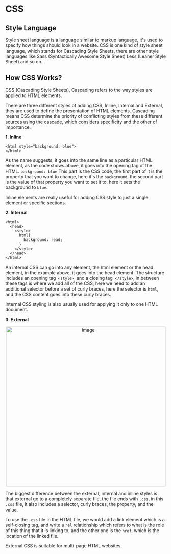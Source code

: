 # CSS

## Style Language

Style sheet language is a language similar to markup language, it's used to specify how things should look in a website. CSS is one kind of style sheet language, which stands for Cascading Style Sheets, there are other style languages like Sass (Syntactically Awesome Style Sheet) Less (Leaner Style Sheet) and so on. 

## How CSS Works?

CSS (Cascading Style Sheets), Cascading refers to the way styles are applied to HTML elements.

There are three different styles of adding CSS, Inline, Internal and External, they are used to define the presentation of HTML elements. Cascading means CSS determine the priority of conflicting styles from these different sources using the cascade, which considers specificity and the other of importance.

**1. Inline**
```
<html style="background: blue">
</html>
```
As the name suggests, it goes into the same line as a particular HTML element, as the code shows above, it goes into the opening tag of the HTML. `background: blue` This part is the CSS code, the first part of it is the property that you want to change, here it's the `background`, the second part is the value of that property you want to set it to, here it sets the background to `blue`.

Inline elements are really useful for adding CSS style to just a single element or specific sections.

**2. Internal**
```
<html>
  <head>
    <style>
      html{
        background: read;
      }
    </style>
  </head>
</html>
```

An internal CSS can go into any element, the html element or the head element, in the example above, it goes into the head element. The structure includes an opening tag` <style>`, and a closing tag` </style>`, in between these tags is where we add all of the CSS, here we need to add an additional selector before a set of curly braces, here the selector is `html`, and the CSS content goes into these curly braces.

Internal CSS styling is also usually used for applying it only to one HTML document.

**3. External**

<div align=center>
<img width="500" alt="image" src="https://github.com/ShiyuFan0820/CSLearningNote/assets/149340606/2c151cff-256c-48a0-a76b-41c0f76dac98">
</div>

The biggest difference between the external, internal and inline styles is that external go to a completely separate file, the file ends with `.css`, in this `.css` file, it also includes a selector, curly braces, the property, and the value. 

To use the `.css` file in the HTML file, we would add a link element which is a self-closing tag, and write a `rel` relationship which refers to what is the role of this thing that it is linking to, and the other one is the `href`, which is the location of the linked file.

External CSS is suitable for multi-page HTML websites.






